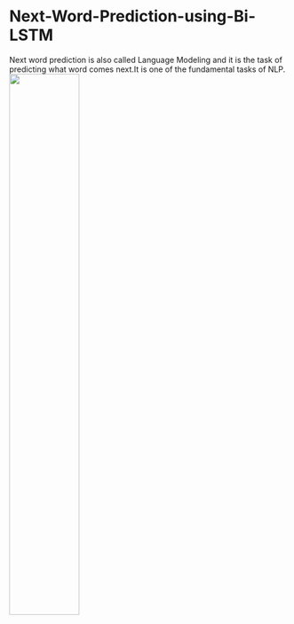 # Next-Word-Prediction-using-Bi-LSTM

Next word prediction is also called Language Modeling and it is the task of predicting what word comes next.It is one of the fundamental tasks of NLP.
<img src="https://user-images.githubusercontent.com/109072424/210736956-86b0f4e4-48c7-4546-9c2c-b380288e84f7.png" width="50%" height="50%">
